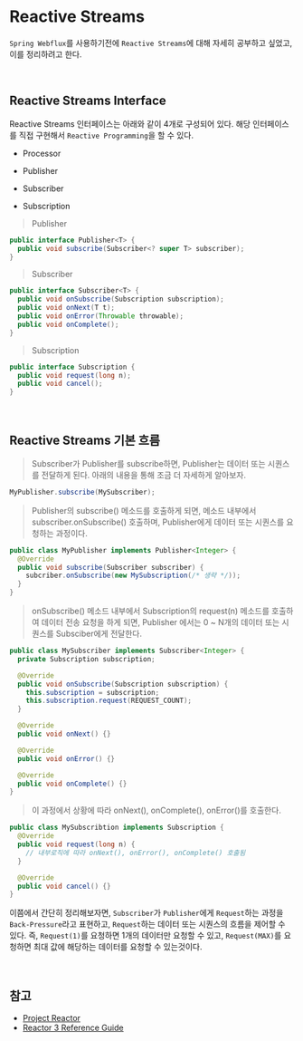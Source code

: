 # Reactive Streams

`Spring Webflux`를 사용하기전에 `Reactive Streams`에 대해 자세히 공부하고 싶었고, 이를 정리하려고 한다.

<br>

## Reactive Streams Interface

Reactive Streams 인터페이스는 아래와 같이 4개로 구성되어 있다. 해당 인터페이스를 직접 구현해서 `Reactive Programming`을 할 수 있다.

- Processor

- Publisher

- Subscriber

- Subscription

> Publisher

```java
public interface Publisher<T> {
  public void subscribe(Subscriber<? super T> subscriber);
}
```

> Subscriber

```java
public interface Subscriber<T> {
  public void onSubscribe(Subscription subscription);
  public void onNext(T t);
  public void onError(Throwable throwable);
  public void onComplete();
}
```

> Subscription

```java
public interface Subscription {
  public void request(long n);
  public void cancel();
}
```

<br>

## Reactive Streams 기본 흐름

> Subscriber가 Publisher를 subscribe하면, Publisher는 데이터 또는 시퀀스를 전달하게 된다. 아래의 내용을 통해 조금 더 자세하게 알아보자.

```java
MyPublisher.subscribe(MySubscriber);
```

> Publisher의 subscribe() 메소드를 호출하게 되면, 메소드 내부에서 subscriber.onSubscribe() 호출하며, Publisher에게 데이터 또는 시퀀스를 요청하는 과정이다.

```java
public class MyPublisher implements Publisher<Integer> {
  @Override
  public void subscribe(Subscriber subscriber) {
    subcriber.onSubscribe(new MySubscription(/* 생략 */));
  }
}
```

> onSubscribe() 메소드 내부에서 Subscription의 request(n) 메소드를 호출하여 데이터 전송 요청을 하게 되면, Publisher 에서는 0 ~ N개의 데이터 또는 시퀀스를 Subsciber에게 전달한다.

```java
public class MySubscriber implements Subscriber<Integer> {
  private Subscription subscription;

  @Override
  public void onSubscribe(Subscription subscription) {
    this.subscription = subscription;
    this.subscription.request(REQUEST_COUNT);
  }

  @Override
  public void onNext() {}

  @Override
  public void onError() {}

  @Override
  public void onComplete() {}
}
```

> 이 과정에서 상황에 따라 onNext(), onComplete(), onError()를 호출한다.

```java
public class MySubscribtion implements Subscription {
  @Override
  public void request(long n) {
    // 내부로직에 따라 onNext(), onError(), onComplete() 호출됨
  }

  @Override
  public void cancel() {}
}
```

이쯤에서 간단히 정리해보자면, `Subscriber`가 `Publisher`에게 `Request`하는 과정을 `Back-Pressure`라고 표현하고, `Request`하는 데이터 또는 시퀀스의 흐름을 제어할 수 있다. 즉, `Request(1)`를 요청하면 1개의 데이터만 요청할 수 있고, `Request(MAX)`를 요청하면 최대 값에 해당하는 데이터를 요청할 수 있는것이다.

<br>

## 참고

- [Project Reactor](https://brunch.co.kr/@springboot/152)
- [Reactor 3 Reference Guide](https://projectreactor.io/docs/core/release/reference/#about-doc)
